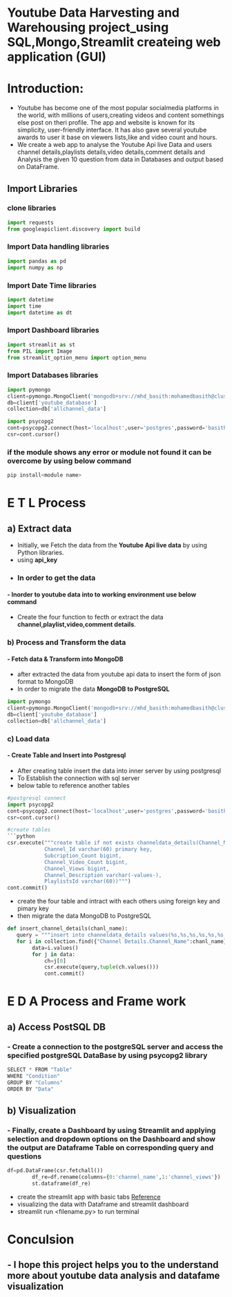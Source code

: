 # Youtube Data Harvesting and Warehousing project_using SQL,Mongo,Streamlit createing web application (GUI)
# Introduction:
* Youtube has become one of the most popular socialmedia platforms in the  world, with millions of users,creating videos and content somethings else post on theri profile. The app and website is known for its simplicity, user-friendly interface. It has also gave several youtube awards to user it base on viewers lists,like and video count and hours.
* We create a web app to analyse the Youtube Api live Data and users channel details,playlists details,video details,comment details and Analysis the given 10 question from data in Databases and output based on DataFrame.

## Import Libraries
### clone libraries
```python
import requests
from googleapiclient.discovery import build
```
### Import Data handling libraries
```python
import pandas as pd
import numpy as np
```
### Import Date Time libraries
```python
import datetime
import time
import datetime as dt
```
### Import Dashboard libraries
```python
import streamlit as st
from PIL import Image
from streamlit_option_menu import option_menu
```
### Import Databases libraries
```python
import pymongo
client=pymongo.MongoClient('mongodb+srv://mhd_basith:mohamedbasith@cluster0.wknulhj.mongodb.net/?retryWrites=true&w=majority')
db=client['youtube_database']
collection=db['allchannel_data']
```
```python
import psycopg2
cont=psycopg2.connect(host='localhost',user='postgres',password='basith',port=5432,database='basith')
csr=cont.cursor()
```
### if the module shows any error or module not found it can be overcome by using below command
```python
pip install<module name>
```
# E T L Process
## a) Extract data
* Initially, we Fetch the data from the **Youtube Api live data** by using Python libraries.
* using **api_key**
- ### In order to get the data 
#### - Inorder to youtube data into to working environment use below command
* Create the four function to fecth or extract the data **channel,playlist,video,comment details**.
### b) Process and Transform the data
#### - Fetch data & Transform into MongoDB 
- after extracted the data from youtube api data to  insert the form of json format to MongoDB
- In order to migrate the data **MongoDB to PostgreSQL**
```python
import pymongo
client=pymongo.MongoClient('mongodb+srv://mhd_basith:mohamedbasith@cluster0.wknulhj.mongodb.net/?retryWrites=true&w=majority')
db=client['youtube_database']
collection=db['allchannel_data']
```
### c) Load  data 
#### - Create Table and Insert into Postgresql
- After creating table insert the data into inner server by using postgresql
- To Establish the connection with sql server
- below table to reference another tables 
```python
#postgresql connect
import psycopg2
cont=psycopg2.connect(host='localhost',user='postgres',password='basith',port=5432,database='basith')
csr=cont.cursor()
```
```python
#create tables
```python
csr.execute("""create table if not exists channeldata_details(Channel_Name varchar(-values-),
            Channel_Id varchar(60) primary key,
            Subcription_Count bigint,
            Channel_Video_Count bigint,
            Channel_Views bigint,
            Channel_Description varchar(-values-),
            PlaylistsId varchar(60))""")
cont.commit()
```
* create the four table and intract with each others using foreign key and pimary key
* then migrate the data MongoDB to PostgreSQL
```python
def insert_channel_details(chanl_name):
   query = """insert into channeldata_details values(%s,%s,%s,%s,%s,%s,%s)"""
   for i in collection.find({"Channel Details.Channel_Name":chanl_name},{"_id":0,"Channel Details":1}):
        data=i.values()
        for j in data:
            ch=j[0]
            csr.execute(query,tuple(ch.values()))
            cont.commit()
```
# E D A Process and Frame work
## a) Access PostSQL DB 
### - Create a connection to the postgreSQL server and access the specified postgreSQL DataBase by using **psycopg2** library
```python
SELECT * FROM "Table"
WHERE "Condition"
GROUP BY "Columns"
ORDER BY "Data"
```
## b) Visualization 
### - Finally, create a Dashboard by using Streamlit and applying selection and dropdown options on the Dashboard and show the output are Dataframe Table on corresponding query and questions
```python
df=pd.DataFrame(csr.fetchall())
        df_re=df.rename(columns={0:'channel_name',1:'channel_views'})
        st.dataframe(df_re)
```
- create the streamlit app with basic tabs [Reference](https://docs.streamlit.io/library/api-reference)
- visualizing the data with Dataframe and streamlit dashboard
- streamlit run <filename.py> to run terminal
# Conculsion
## - I hope this project helps you to the understand more about youtube data analysis and datafame visualization
